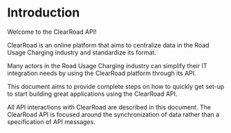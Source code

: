# Introduction

Welcome to the ClearRoad API!

ClearRoad is an online platform that aims to centralize data in the Road Usage Charging industry and standardize its format.

Many actors in the Road Usage Charging industry can simplify their IT integration needs by using the ClearRoad platform through its API.

This document aims to provide complete steps on how to quickly get set-up to start building great applications using the ClearRoad API.

All API interactions with ClearRoad are described in this document. The ClearRoad API is focused around the synchronization of data rather than a specification of API messages.
